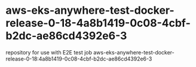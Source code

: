 # aws-eks-anywhere-test-docker-release-0-18-4a8b1419-0c08-4cbf-b2dc-ae86cd4392e6-3
repository for use with E2E test job aws-eks-anywhere-test-docker-release-0-18:4a8b1419-0c08-4cbf-b2dc-ae86cd4392e6-3
